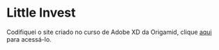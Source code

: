 # Little Invest
 Codifiquei o site criado no curso de Adobe XD da Origamid, clique [aqui](https://littleinvest.vercel.app/) para acessá-lo.
